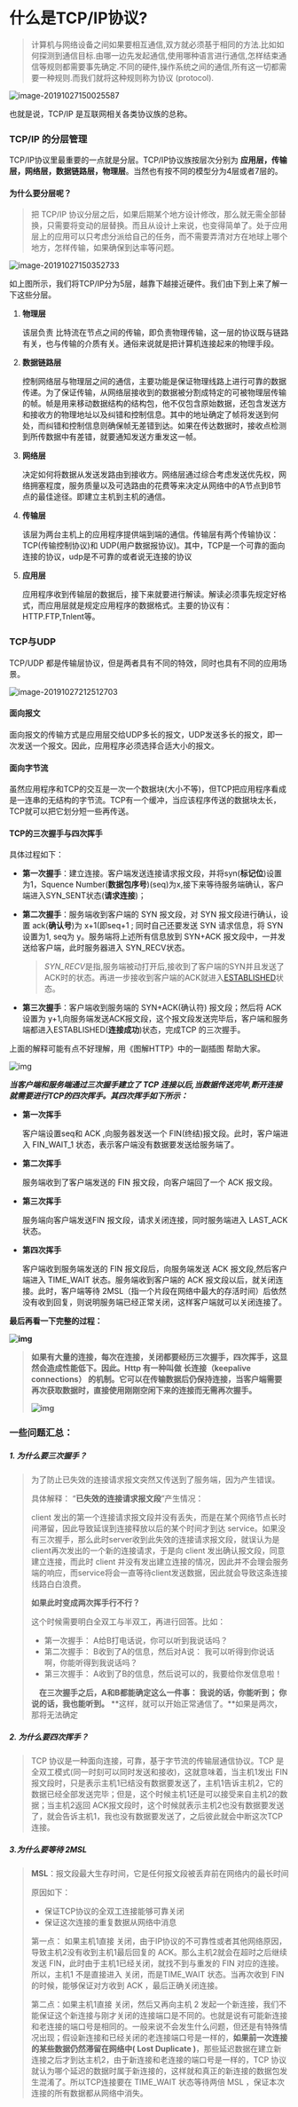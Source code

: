 # 什么是TCP/IP协议?

> 计算机与网络设备之间如果要相互通信,双方就必须基于相同的方法.比如如何探测到通信目标.由哪一边先发起通信,使用哪种语言进行通信,怎样结束通信等规则都需要事先确定.不同的硬件,操作系统之间的通信,所有这一切都需要一种规则.而我们就将这种规则称为协议 (protocol).

![image-20191027150025587](https://tva1.sinaimg.cn/large/006y8mN6ly1g8d2nevm43j30kg08taaf.jpg)

也就是说，TCP/IP 是互联网相关各类协议族的总称。



### TCP/IP 的分层管理

TCP/IP协议里最重要的一点就是分层。TCP/IP协议族按层次分别为 **应用层，传输层，网络层，数据链路层，物理层**。当然也有按不同的模型分为4层或者7层的。

#### 为什么要分层呢？

> 把 TCP/IP 协议分层之后，如果后期某个地方设计修改，那么就无需全部替换，只需要将变动的层替换。而且从设计上来说，也变得简单了。处于应用层上的应用可以只考虑分派给自己的任务，而不需要弄清对方在地球上哪个地方，怎样传输，如果确保到达率等问题。

![image-20191027150352733](https://tva1.sinaimg.cn/large/006y8mN6ly1g8d2o8bbz3j30bj0cg0t9.jpg)

如上图所示，我们将TCP/IP分为5层，越靠下越接近硬件。我们由下到上来了解一下这些分层。

1. **物理层** 

   该层负责 比特流在节点之间的传输，即负责物理传输，这一层的协议既与链路有关，也与传输的介质有关。通俗来说就是把计算机连接起来的物理手段。

2. **数据链路层** 

   控制网络层与物理层之间的通信，主要功能是保证物理线路上进行可靠的数据传递。为了保证传输，从网络层接收到的数据被分割成特定的可被物理层传输的帧。帧是用来移动数据结构的结构包，他不仅包含原始数据，还包含发送方和接收方的物理地址以及纠错和控制信息。其中的地址确定了帧将发送到何处，而纠错和控制信息则确保帧无差错到达。如果在传达数据时，接收点检测到所传数据中有差错，就要通知发送方重发这一帧。

3. **网络层** 

   决定如何将数据从发送发路由到接收方。网络层通过综合考虑发送优先权，网络拥塞程度，服务质量以及可选路由的花费等来决定从网络中的A节点到B节点的最佳途径。即建立主机到主机的通信。

4. **传输层** 

   该层为两台主机上的应用程序提供端到端的通信。传输层有两个传输协议：TCP(传输控制协议)和 UDP(用户数据报协议)。其中，TCP是一个可靠的面向连接的协议，udp是不可靠的或者说无连接的协议

5. **应用层**

   应用程序收到传输层的数据后，接下来就要进行解读。解读必须事先规定好格式，而应用层就是规定应用程序的数据格式。主要的协议有：HTTP.FTP,Tnlent等。



### TCP与UDP

TCP/UDP 都是传输层协议，但是两者具有不同的特效，同时也具有不同的应用场景。

![image-20191027212512703](https://tva1.sinaimg.cn/large/006y8mN6ly1g8d2tjs2owj30l50d3dji.jpg)

#### 面向报文

面向报文的传输方式是应用层交给UDP多长的报文，UDP发送多长的报文，即一次发送一个报文。因此，应用程序必须选择合适大小的报文。

#### 面向字节流

虽然应用程序和TCP的交互是一次一个数据块(大小不等)，但TCP把应用程序看成是一连串的无结构的字节流。TCP有一个缓冲，当应该程序传送的数据块太长，TCP就可以把它划分短一些再传送。



#### TCP的三次握手与四次挥手

具体过程如下：

- **第一次握手**：建立连接。客户端发送连接请求报文段，并将syn(**标记位**)设置为1，Squence Number(**数据包序号**)(seq)为x,接下来等待服务端确认，客户端进入SYN_SENT状态(**请求连接**)；

- **第二次握手**：服务端收到客户端的  SYN 报文段，对 SYN 报文段进行确认，设置 ack(**确认号**)为 x+1(即seq+1 ; 同时自己还要发送 SYN 请求信息，将 SYN 设置为1, seq为 y。服务端将上述所有信息放到 SYN+ACK 报文段中，一并发送给客户端，此时服务器进入 SYN_RECV状态。

  > *SYN_RECV*是指,服务端被动打开后,接收到了客户端的SYN并且发送了ACK时的状态。再进一步接收到客户端的ACK就进入[ESTABLISHED](https://baike.baidu.com/item/ESTABLISHED/7327079)状态。

- **第三次握手**：客户端收到服务端的 SYN+ACK(确认符) 报文段；然后将 ACK 设置为 y+1,向服务端发送ACK报文段，这个报文段发送完毕后，客户端和服务端都进入ESTABLISHED(**连接成功**)状态，完成TCP 的三次握手。

上面的解释可能有点不好理解，用《图解HTTP》中的一副插图 帮助大家。

![img](https://tva1.sinaimg.cn/large/006y8mN6ly1g8d2p3odp9j30i409474y.jpg)



***当客户端和服务端通过三次握手建立了 TCP 连接以后,当数据传送完毕,断开连接就需要进行TCP的四次挥手。其四次挥手如下所示：***

- **第一次挥手**

  客户端设置seq和 ACK ,向服务器发送一个 FIN(终结)报文段。此时，客户端进入 FIN_WAIT_1 状态，表示客户端没有数据要发送给服务端了。

- **第二次挥手**

  服务端收到了客户端发送的 FIN 报文段，向客户端回了一个 ACK 报文段。

- **第三次挥手**

  服务端向客户端发送FIN 报文段，请求关闭连接，同时服务端进入 LAST_ACK 状态。

- **第四次挥手**

  客户端收到服务端发送的 FIN 报文段后，向服务端发送 ACK 报文段,然后客户端进入 TIME_WAIT 状态。服务端收到客户端的 ACK 报文段以后，就关闭连接。此时，客户端等待 2MSL（指一个片段在网络中最大的存活时间）后依然没有收到回复，则说明服务端已经正常关闭，这样客户端就可以关闭连接了。

**最后再看一下完整的过程：**

**![img](https://tva1.sinaimg.cn/large/006y8mN6ly1g8d2p2s7kgj308r09tdgc.jpg)**

> **如果有大量的连接，每次在连接，关闭都要经历三次握手，四次挥手，这显然会造成性能低下。因此。Http 有一种叫做 长连接（keepalive connections） 的机制。它可以在传输数据后仍保持连接，当客户端需要再次获取数据时，直接使用刚刚空闲下来的连接而无需再次握手。**
>
> **![img](https://tva1.sinaimg.cn/large/006y8mN6ly1g8d2p33u7bj30l802qq2y.jpg)**



### 一些问题汇总：



##### 1. 为什么要三次握手？

> 为了防止已失效的连接请求报文突然又传送到了服务端，因为产生错误。
>
> 具体解释：  “**已失效的连接请求报文段**”产生情况：
>
> client 发出的第一个连接请求报文段并没有丢失，而是在某个网络节点长时间滞留，因此导致延误到连接释放以后的某个时间才到达 service。如果没有三次握手，那么此时server收到此失效的连接请求报文段，就误认为是 client再次发出的一个新的连接请求，于是向 client 发出确认报文段，同意建立连接，而此时 client 并没有发出建立连接的情况，因此并不会理会服务端的响应，而service将会一直等待client发送数据，因此就会导致这条连接线路白白浪费。
>
> 
>
> **如果此时变成两次挥手行不行？**
>
> 这个时候需要明白全双工与半双工，再进行回答。比如：
>
> - 第一次握手： A给B打电话说，你可以听到我说话吗？
> - 第二次握手： B收到了A的信息，然后对A说： 我可以听得到你说话啊，你能听得到我说话吗？  
> - 第三次握手： A收到了B的信息，然后说可以的，我要给你发信息啦！
>
> 　**在三次握手之后，A和B都能确定这么一件事： 我说的话，你能听到； 你说的话，我也能听到。** **这样，就可以开始正常通信了。**如果是两次，那将无法确定

##### 2. 为什么要四次挥手？

> TCP 协议是一种面向连接，可靠，基于字节流的传输层通信协议。TCP 是全双工模式(同一时刻可以同时发送和接收)，这就意味着，当主机1发出  FIN 报文段时，只是表示主机1已结没有数据要发送了，主机1告诉主机2，它的数据已经全部发送完毕；但是，这个时候主机1还是可以接受来自主机2的数据；当主机2返回 ACK报文段时，这个时候就表示主机2也没有数据要发送了，就会告诉主机1，我也没有数据要发送了，之后彼此就会中断这次TCP连接。

##### 3.为什么要等待 2MSL

> **MSL**：报文段最大生存时间，它是任何报文段被丢弃前在网络内的最长时间
>
> 原因如下：
>
> - 保证TCP协议的全双工连接能够可靠关闭
> - 保证这次连接的重复数据从网络中消息
>
> 第一点： 如果主机1直接 关闭，由于IP协议的不可靠性或者其他网络原因，导致主机2没有收到主机1最后回复的 ACK。那么主机2就会在超时之后继续发送 FIN，此时由于主机1已经关闭，就找不到与重发的 FIN 对应的连接。所以，主机1 不是直接进入 关闭，而是TIME_WAIT 状态。当再次收到 FIN 的时候，能够保证对方收到  ACK ，最后正确关闭连接。
>
> 第二点：如果主机1直接 关闭，然后又再向主机 2 发起一个新连接，我们不能保证这个新连接与刚才关闭的连接端口是不同的。也就是说有可能新连接和老连接的端口号是相同的。一般来说不会发生什么问题，但还是有特殊情况出现；假设新连接和已经关闭的老连接端口号是一样的，**如果前一次连接的某些数据仍然滞留在网络中( Lost Duplicate )**，那些延迟数据在建立新连接之后才到达主机2，由于新连接和老连接的端口号是一样的，TCP 协议就认为哪个延迟的数据时属于新连接的，这样就和真正的新连接的数据包发生混淆了。所以TCP连接要在 TIME_WAIT 状态等待两倍 MSL ，保证本次连接的所有数据都从网络中消失。
